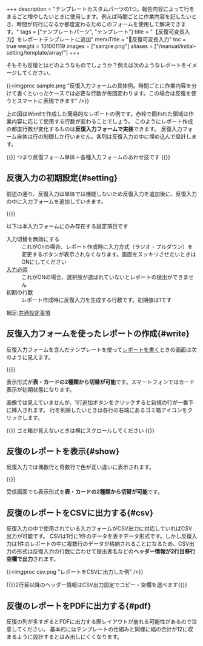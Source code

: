 +++
description = "テンプレートカスタムパーツの1つ。報告内容によって行をまるごと増やしたいときに使用します。例えば時間ごとに作業内容を記したいとき、時間が何行になるか都度変わるためこのフォームを使用して解決できます。"
tags = ["テンプレートパーツ", "テンプレート"]
title = "【反復可変長入力】をレポートテンプレートに追加"
menuTitle = "🧩反復可変長入力"
toc = true
weight = 101001119
images = ["sample.png"]
aliases = ["/manual/initial-setting/template/array/"]
+++

そもそも反復とはどのようなものでしょうか？例えば次のようなレポートをイメージしてください。

{{<imgproc sample.png "反復入力フォームの具体例。時間ごとに作業内容を分けて書くといったケースでは必要な行数が毎回変わります。この場合は反復を使うとスマートに表現できます" />}}

上の図はWordで作成した簡易的なレポートの例です。赤枠で囲われた領域は作業内容に応じて使用する行数が変わることでしょう。
このようにレポート作成の都度行数が変化するものは**反復入力フォームで実装**できます。
反復入力フォーム自体は行の制御しか行いません。各列は反復入力の中に埋め込んで設計します。

{{<alice pos="right" icon="ok">}}
つまり反復フォーム単体＋各種入力フォームのあわせ技です
{{</alice>}}

## 反復入力の初期設定{#setting}

前述の通り、反復入力は単体では機能しないため反復入力を追加後に、反復入力の中に入力フォームを追加していきます。

{{<appscreen filename="template" msg="反復入力の設定は反復の中に使用する項目（列）を追加して行きます">}}

以下は本入力フォームにのみ存在する設定項目です

<dl class="basic">
  <dt>入力切替を無効にする</dt>
  <dd>これがOnの場合、レポート作成時に入力方式（ラジオ・プルダウン）を変更するボタンが表示されなくなります。画面をスッキリさせたいときはONにしてください</dd>
  <dt><a href="/tips/required/">入力必須</a></dt>
  <dd>これがONの場合、選択肢が選ばれていないとレポートの提出ができません</dd>
  <dt>初期の行数</dt>
  <dd>レポート作成時に反復入力を生成する行数です。初期値は1です</dd>
</dl>

補足:[共通設定事項](/docs/manual/initial-setting/template/make/#common_setting)

## 反復入力フォームを使ったレポートの作成{#write}

反復入力フォームを含んだテンプレートを使って[レポートを書く](/docs/manual/write-report/write/)ときの画面は次のように見えます。

{{<icatch filename="input" msg="反復の含まれたレポートの入力画面イメージ。スマートフォンではカード風のレイアウトになります">}}

表示形式が**表・カードの2種類から切替が可能**です。スマートフォンではカード表示が初期状態になります。

画像では見えていませんが、1行追加ボタンをクリックすると新規の行が一番下に挿入されます。
行を削除したいときは各行の右端にあるゴミ箱アイコンをクリックします。

{{<alice pos="right" icon="book">}}
ゴミ箱が見えないときは横にスクロールしてください
{{</alice>}}

## 反復のレポートを表示{#show}

反復入力では偶数行と奇数行で色が互い違いに表示されます。

{{<icatch filename="post" msg="反復入力の偶数行は水色の背景で表示されます。視認性UP" alice="ok">}}

受信画面でも表示形式を**表・カードの2種類から切替が可能**です。

## 反復のレポートをCSVに出力する{#csv}

反復入力の中で使用されている入力フォームがCSV出力に対応していればCSV出力が可能です。
CSVは1行に1件のデータを表すデータ形式です。しかし反復入力は1件のレポートの中に複数行のデータが格納されることになるため、CSV出力の形式は反復入力の行数に合わせて提出者名などの**ヘッダー情報が2行目移行空欄で出力**されます。

{{<imgproc csv.png "レポートをCSVに出力した例" />}}

{{<alice pos="right" icon="here">}}2行目以降のヘッダー情報はCSV出力設定でコピー・空欄を選べます{{</alice>}}

## 反復のレポートをPDFに出力する{#pdf}

反復の列が多すぎるとPDFに出力する際レイアウトが崩れる可能性があるので注意してください。
基本的にはテンプレートの仕組みと同様に幅の合計が12に収まるように設計するとはみ出しにくくなります。
